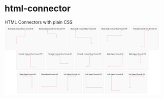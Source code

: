 # html-connector
HTML Connectors with plain CSS
![Screenshot](/Screenshot%202019-01-30%20at%2016.37.47.png "Html connector Screenshot")
